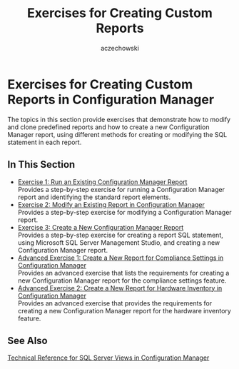 ﻿---
title: Exercises for Creating Custom Reports
titleSuffix: Configuration Manager
description: Information about how to modify and clone predefined reports and how to create a new Configuration Manager report.
ms.date: 04/30/2019
ms.prod: configuration-manager
ms.technology: configmgr-other #app client compliance hybrid osd protect sum
ms.topic: conceptual
ms.collection: M365-identity-device-management
ms.assetid: f25ead81-daf2-4207-9932-4104565c805e
author: aczechowski
ms.author: aaroncz
manager: dougeby
---

# Exercises for Creating Custom Reports in Configuration Manager

The topics in this section provide exercises that demonstrate how to modify and clone predefined reports and how to create a new Configuration Manager report, using different methods for creating or modifying the SQL statement in each report.

## In This Section

- [Exercise 1: Run an Existing Configuration Manager Report](exercise-1-run-existing-configuration-manager-report.md)  
  Provides a step-by-step exercise for running a Configuration Manager report and identifying the standard report elements.
- [Exercise 2: Modify an Existing Report in Configuration Manager](exercise-2-modify-existing-configuration-manager-report.md)  
  Provides a step-by-step exercise for modifying a Configuration Manager report.
- [Exercise 3: Create a New Configuration Manager Report](exercise-3-create-new-configuration-manager-report.md)  
  Provides a step-by-step exercise for creating a report SQL statement, using Microsoft SQL Server Management Studio, and creating a new Configuration Manager report.
- [Advanced Exercise 1: Create a New Report for Compliance Settings in Configuration Manager](advanced-exercise-1-create-new-report-compliance-settings-configuration-manager.md)  
  Provides an advanced exercise that lists the requirements for creating a new Configuration Manager report for the compliance settings feature.
- [Advanced Exercise 2: Create a New Report for Hardware Inventory in Configuration Manager](advanced-exercise-2-create-new-report-hardware-inventory-configuration-manager.md)  
  Provides an advanced exercise that provides the requirements for creating a new Configuration Manager report for the hardware inventory feature.

## See Also

[Technical Reference for SQL Server Views in Configuration Manager](technical-reference-sql-server-views-configuration-manager.md)